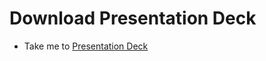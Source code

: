 # Download Presentation Deck

- Take me to [Presentation Deck](https://kodekloud.com/topic/download-presentation-deck-2-2/)
